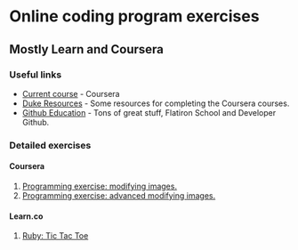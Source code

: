 # Online coding program exercises
## Mostly Learn and Coursera

### Useful links

- [Current course](https://www.coursera.org/learn/duke-programming-web/home/welcome) - Coursera
- [Duke Resources](http://www.dukelearntoprogram.com/course1/index.php) - Some resources for completing the Coursera courses.
- [Github Education](https://education.github.com/) - Tons of great stuff, Flatiron School and Developer Github.

### Detailed exercises

#### Coursera
1. [Programming exercise: modifying images.](https://github.com/juliocorzo/programmingfundamentalscoursera/blob/master/exercises/modifyingimages.md)
2. [Programming exercise: advanced modifying images.](https://github.com/juliocorzo/programmingfundamentalscoursera/blob/master/exercises/modifyingimages2.md)

#### Learn.co
1. [Ruby: Tic Tac Toe](https://github.com/juliocorzo/programmingfundamentalscoursera/blob/master/exercises/rubytictactoe.md)
